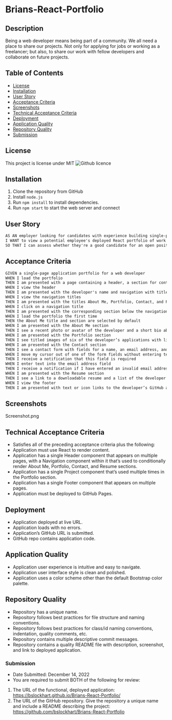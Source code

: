 # Brians-React-Portfolio

## Description

Being a web developer means being part of a community. We all need a place to share our projects. Not only for applying for jobs or working as a freelancer; but also, to share our work with fellow developers and collaborate on future projects.

## Table of Contents

- [License](#license)
- [Installation](#installation)
- [User Story](#user-story)
- [Acceptance Criteria](#acceptance-criteria)
- [Screenshots](#screenshots)
- [Technical Acceptance Criteria](#technical-acceptance-criteria)
- [Deployment](#deployment)
- [Application Quality](#application-quality)
- [Repository Quality](#repository-quality)
- [Submission](#submission)

## License

This project is license under MIT ![Github licence](http://img.shields.io/badge/license-MIT-blue.svg)

## Installation

1. Clone the repository from GitHub
1. Install `node.js`
1. Run `npm install` to install dependencies.
1. Run `npm start` to start the web server and connect

## User Story

```md
AS AN employer looking for candidates with experience building single-page applications
I WANT to view a potential employee's deployed React portfolio of work samples
SO THAT I can assess whether they're a good candidate for an open position
```

## Acceptance Criteria

```md
GIVEN a single-page application portfolio for a web developer
WHEN I load the portfolio
THEN I am presented with a page containing a header, a section for content, and a footer
WHEN I view the header
THEN I am presented with the developer's name and navigation with titles corresponding to different sections of the portfolio
WHEN I view the navigation titles
THEN I am presented with the titles About Me, Portfolio, Contact, and Resume, and the title corresponding to the current section is highlighted
WHEN I click on a navigation title
THEN I am presented with the corresponding section below the navigation without the page reloading and that title is highlighted
WHEN I load the portfolio the first time
THEN the About Me title and section are selected by default
WHEN I am presented with the About Me section
THEN I see a recent photo or avatar of the developer and a short bio about them
WHEN I am presented with the Portfolio section
THEN I see titled images of six of the developer’s applications with links to both the deployed applications and the corresponding GitHub repository
WHEN I am presented with the Contact section
THEN I see a contact form with fields for a name, an email address, and a message
WHEN I move my cursor out of one of the form fields without entering text
THEN I receive a notification that this field is required
WHEN I enter text into the email address field
THEN I receive a notification if I have entered an invalid email address
WHEN I am presented with the Resume section
THEN I see a link to a downloadable resume and a list of the developer’s proficiencies
WHEN I view the footer
THEN I am presented with text or icon links to the developer’s GitHub and LinkedIn profiles, and their profile on a third platform (Stack Overflow, Twitter)
```

## Screenshots

Screenshot.png

## Technical Acceptance Criteria

- Satisfies all of the preceding acceptance criteria plus the following:
- Application must use React to render content.
- Application has a single Header component that appears on multiple pages, with a Navigation component within it that’s used to conditionally render About Me, Portfolio, Contact, and Resume sections.
- Application has a single Project component that’s used multiple times in the Portfolio section.
- Application has a single Footer component that appears on multiple pages.
- Application must be deployed to GitHub Pages.

## Deployment

- Application deployed at live URL.
- Application loads with no errors.
- Application’s GitHub URL is submitted.
- GitHub repo contains application code.

## Application Quality

- Application user experience is intuitive and easy to navigate.
- Application user interface style is clean and polished.
- Application uses a color scheme other than the default Bootstrap color palette.

## Repository Quality

- Repository has a unique name.
- Repository follows best practices for file structure and naming conventions.
- Repository follows best practices for class/id naming conventions, indentation, quality comments, etc.
- Repository contains multiple descriptive commit messages.
- Repository contains a quality README file with description, screenshot, and link to deployed application.

### Submission

- Date Submitted: December 14, 2022
- You are required to submit BOTH of the following for review:

1. The URL of the functional, deployed application: https://bslockhart.github.io/Brians-React-Portfolio/
2. The URL of the GitHub repository. Give the repository a unique name and include a README describing the project: https://github.com/bslockhart/Brians-React-Portfolio
